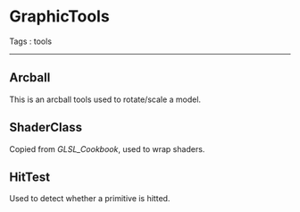 # GraphicTools

Tags : tools

---

## Arcball

This is an arcball tools used to rotate/scale a model.

## ShaderClass

Copied from *GLSL_Cookbook*, used to wrap shaders.

## HitTest

Used to detect whether a primitive is hitted.